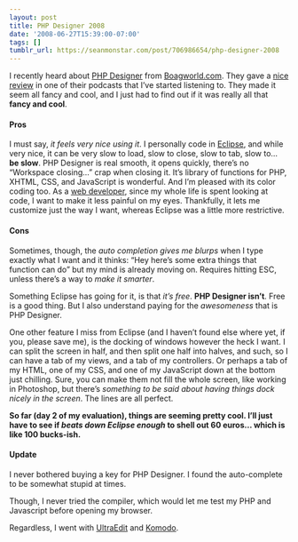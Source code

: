 ```yaml
---
layout: post
title: PHP Designer 2008
date: '2008-06-27T15:39:00-07:00'
tags: []
tumblr_url: https://seanmonstar.com/post/706986654/php-designer-2008
---
```

I recently heard about [PHP Designer](http://www.mpsoftware.dk/phpdesigner.php) from [Boagworld.com](http://boagworld.com). They gave a [nice review](http://boagworld.com/podcast/119/) in one of their podcasts that I’ve started listening to. They made it seem all fancy and cool, and I just had to find out if it was really all that **fancy and cool**.

#### Pros

I must say, _it feels very nice using it_. I personally code in [Eclipse](http://www.eclipse.org/pdt/), and while very nice, it can be very slow to load, slow to close, slow to tab, slow to… **be slow**. PHP Designer is real smooth, it opens quickly, there’s no “Workspace closing…” crap when closing it. It’s library of functions for PHP, XHTML, CSS, and JavaScript is wonderful. And I’m pleased with its color coding too. As a [web developer](http://../contact), since my whole life is spent looking at code, I want to make it less painful on my eyes. Thankfully, it lets me customize just the way I want, whereas Eclipse was a little more restrictive.

#### Cons

Sometimes, though, the _auto completion gives me blurps_ when I type exactly what I want and it thinks: “Hey here’s some extra things that function can do” but my mind is already moving on. Requires hitting ESC, unless there’s a way to _make it smarter_.

Something Eclipse has going for it, is that _it’s free_. **PHP Designer isn’t**. Free is a good thing. But I also understand paying for the _awesomeness_ that is PHP Designer.

One other feature I miss from Eclipse (and I haven’t found else where yet, if you, please save me), is the docking of windows however the heck I want. I can split the screen in half, and then split one half into halves, and such, so I can have a tab of my views, and a tab of my controllers. Or perhaps a tab of my HTML, one of my CSS, and one of my JavaScript down at the bottom just chilling. Sure, you can make them not fill the whole screen, like working in Photoshop, but there’s _something to be said about having things dock nicely in the screen_. The lines are all perfect.

**So far (day 2 of my evaluation), things are seeming pretty cool. I’ll just have to see if _beats down Eclipse enough_ to shell out 60 euros… which is like 100 bucks-ish.**

#### Update

I never bothered buying a key for PHP Designer. I found the auto-complete to be somewhat stupid at times.

Though, I never tried the compiler, which would let me test my PHP and Javascript before opening my browser.

Regardless, I went with [UltraEdit](https://secure.avangate.com/order/product.php?PRODS=1435838&QTY=1&AFFILIATE=7841)&nbsp;and [Komodo](http://www.activestate.com/komodo_edit/).

